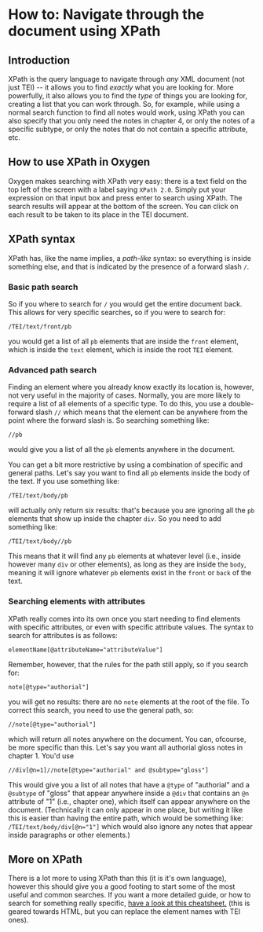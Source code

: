 # How to: Navigate through the document using XPath

## Introduction
XPath is the query language to navigate through *any* XML document (not just TEI) -- it allows you to find *exactly* what you are looking for. More powerfully, it also allows you to find the *type* of things you are looking for, creating a list that you can work through. So, for example, while using a normal search function to find all notes would work, using XPath you can also specify that you only need the notes in chapter 4, or only the notes of a specific subtype, or only the notes that do not contain a specific attribute, etc.

## How to use XPath in Oxygen
Oxygen makes searching with XPath very easy: there is a text field on the top left of the screen with a label saying `XPath 2.0`. Simply put your expression on that input box and press enter to search using XPath. The search results will appear at the bottom of the screen. You can click on each result to be taken to its place in the TEI document.

## XPath syntax
XPath has, like the name implies, a *path-like* syntax: so everything is inside something else, and that is indicated by the presence of a forward slash `/`.

### Basic path search
So if you where to search for `/` you would get the entire document back. This allows for very specific searches, so if you were to search for:

```
/TEI/text/front/pb
```

you would get a list of all `pb` elements that are inside the `front` element, which is inside the `text` element, which is inside the root `TEI` element.

### Advanced path search
Finding an element where you already know exactly its location is, however, not very useful in the majority of cases. Normally, you are more likely to require a list of all elements of a specific type. To do this, you use a double-forward slash `//` which means that the element can be anywhere from the point where the forward slash is. So searching something like:

```
//pb
```

would give you a list of all the `pb` elements anywhere in the document.

You can get a bit more restrictive by using a combination of specific and general paths. Let's say you want to find all `pb` elements inside the body of the text. If you use something like:

```
/TEI/text/body/pb
```

will actually only return six results: that's because you are ignoring all the `pb` elements that show up inside the chapter `div`. So you need to add something like:

```
/TEI/text/body//pb
```

This means that it will find any `pb` elements at whatever level (i.e., inside however many `div` or other elements), as long as they are inside the `body`, meaning it will ignore whatever `pb` elements exist in the `front` or `back` of the text.

### Searching elements with attributes
XPath really comes into its own once you start needing to find elements with specific attributes, or even with specific attribute values. The syntax to search for attributes is as follows:

```
elementName[@attributeName="attributeValue"]
```

Remember, however, that the rules for the path still apply, so if you search for:

```
note[@type="authorial"]
```

you will get no results: there are no `note` elements at the root of the file. To correct this search, you need to use the general path, so:

```
//note[@type="authorial"]
```

which will return all notes anywhere on the document. You can, ofcourse, be more specific than this. Let's say you want all authorial gloss notes in chapter 1. You'd use

```
//div[@n=1]//note[@type="authorial" and @subtype="gloss"]
```

This would give you a list of all notes that have a `@type` of "authorial" and a `@subtype` of "gloss" that appear anywhere inside a `@div` that contains an `@n` attribute of "1" (i.e., chapter one), which itself can appear anywhere on the document. (Technically it can only appear in one place, but writing it like this is easier than having the entire path, which would be something like: `/TEI/text/body/div[@n="1"]` which would also ignore any notes that appear inside paragraphs or other elements.)

## More on XPath
There is a lot more to using XPath than this (it is it's own language), however this should give you a good footing to start some of the most useful and common searches. If you want a more detailed guide, or how to search for something really specific, [have a look at this cheatsheet.](https://devhints.io/xpath) (this is geared towards HTML, but you can replace the element names with TEI ones).